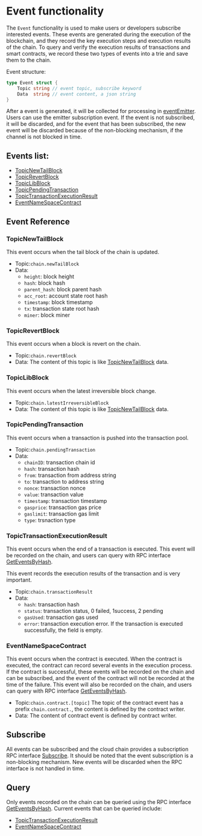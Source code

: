 # Event functionality

The `Event` functionality is used to make users or developers subscribe interested events. These events are generated during the execution of the blockchain, and they record the key execution steps and execution results of the chain. To query and verify the execution results of transactions and smart contracts, we record these two types of events into a trie and save them to the chain.

Event structure:

```go
type Event struct {
    Topic string // event topic, subscribe keyword
    Data  string // event content, a json string
}
```

After a event is generated, it will be collected for processing in [eventEmitter](https://github.com/nebulasio/go-nebulas/blob/master/core/event.go). Users can use the emitter subscription event. If the event is not subscribed, it will be discarded, and for the event that has been subscribed, the new event will be discarded because of the non-blocking mechanism, if the channel is not blocked in time.

## Events list:

* [TopicNewTailBlock](event.md#topicnewtailblock)
* [TopicRevertBlock](event.md#topicrevertblock)
* [TopicLibBlock](event.md#topiclibblock)
* [TopicPendingTransaction](event.md#topicpendingtransaction)
* [TopicTransactionExecutionResult](event.md#topictransactionexecutionresult)
* [EventNameSpaceContract](event.md#eventnamespacecontract)

## Event Reference

### TopicNewTailBlock

This event occurs when the tail block of the chain is updated.

* Topic:`chain.newTailBlock`
* Data:
  * `height`: block height
  * `hash`: block hash
  * `parent_hash`: block parent hash
  * `acc_root`: account state root hash
  * `timestamp`: block timestamp
  * `tx`: transaction state root hash
  * `miner`: block miner

### TopicRevertBlock

This event occurs when a block is revert on the chain.

* Topic:`chain.revertBlock`
* Data: The content of this topic is like [TopicNewTailBlock](event.md#topicnewtailblock) data.

### TopicLibBlock

This event occurs when the latest irreversible block change.

* Topic:`chain.latestIrreversibleBlock`
* Data: The content of this topic is like [TopicNewTailBlock](event.md#topicnewtailblock) data.

### TopicPendingTransaction

This event occurs when a transaction is pushed into the transaction pool.

* Topic:`chain.pendingTransaction`
* Data:
  * `chainID`: transaction chain id
  * `hash`: transaction hash
  * `from`: transaction from address string
  * `to`: transaction to address string
  * `nonce`: transaction nonce
  * `value`: transaction value
  * `timestamp`: transaction timestamp
  * `gasprice`: transaction gas price
  * `gaslimit`: transaction gas limit
  * `type`: trsnaction type

### TopicTransactionExecutionResult

This event occurs when the end of a transaction is executed. This event will be recorded on the chain, and users can query with RPC interface [GetEventsByHash](https://github.com/nebulasio/wiki/blob/master/rpc.md#geteventsbyhash).

This event records the execution results of the transaction and is very important.

* Topic:`chain.transactionResult`
* Data:
  * `hash`: transaction hash
  * `status`: transaction status, 0 failed, 1success, 2 pending
  * `gasUsed`: transaction gas used
  * `error`: transaction execution error. If the transaction is executed successfully, the field is empty.

### EventNameSpaceContract

This event occurs when the contract is executed. When the contract is executed, the contract can record several events in the execution process. If the contract is successful, these events will be recorded on the chain and can be subscribed, and the event of the contract will not be recorded at the time of the failure. This event will also be recorded on the chain, and users can query with RPC interface [GetEventsByHash](https://github.com/nebulasio/wiki/blob/master/rpc.md#geteventsbyhash).

* Topic:`chain.contract.[topic]` The topic of the contract event has a prefix `chain.contract.`, the content is defined by the contract writer.
* Data: The content of contract event is defined by contract writer.

## Subscribe

All events can be subscribed and the cloud chain provides a subscription RPC interface [Subscribe](https://github.com/nebulasio/wiki/blob/master/rpc.md#subscribe). It should be noted that the event subscription is a non-blocking mechanism. New events will be discarded when the RPC interface is not handled in time.

## Query

Only events recorded on the chain can be queried using the RPC interface [GetEventsByHash](https://github.com/nebulasio/wiki/blob/master/rpc.md#geteventsbyhash). Current events that can be queried include:

* [TopicTransactionExecutionResult](event.md#topictransactionexecutionresult)
* [EventNameSpaceContract](event.md#eventnamespacecontract)

